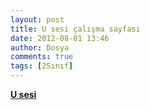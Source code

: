 ```yaml
---
layout: post
title: U sesi çalışma sayfası
date: 2012-08-01 13:46
author: Dosya
comments: true
tags: [2Sınıf]
---
```

<strong><a href="http://yadi.sk/d/_2uMLIiA0K51" target="_blank">U sesi</a></strong>
